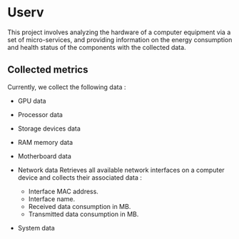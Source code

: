 # Userv

This project involves analyzing the hardware of a computer equipment via a set
of micro-services, and providing information on the energy consumption and
health status of the components with the collected data.

## Collected metrics

Currently, we collect the following data :

* GPU data

* Processor data

* Storage devices data

* RAM memory data

* Motherboard data

* Network data
    Retrieves all available network interfaces on a computer device and collects their associated data :
    - Interface MAC address.
    - Interface name.
    - Received data consumption in MB.
    - Transmitted data consumption in MB.

* System data
